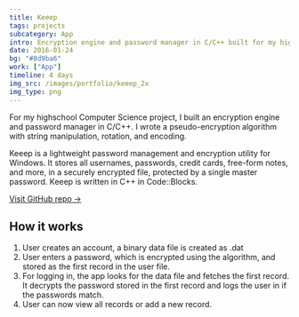 ```yaml
---
title: Keeep
tags: projects
subcategory: App
intro: Encryption engine and password manager in C/C++ built for my highschool Computer Science class.
date: 2016-01-24
bg: "#8d9ba6"
work: ["App"]
timeline: 4 days
img_src: /images/portfolio/keeep_2x
img_type: png
---
```


For my highschool Computer Science project, I built an encryption engine and password manager in C/C++. I wrote a pseudo-encryption algorithm with string manipulation, rotation, and encoding.

Keeep is a lightweight password management and encryption utility for Windows. It stores all usernames, passwords, credit cards, free-form notes, and more, in a securely encrypted file, protected by a single master password. Keeep is written in C++ in Code::Blocks.

[Visit GitHub repo &rarr;](https://github.com/AnandChowdhary/keeep)

## How it works

1. User creates an account, a binary data file is created as <username>.dat
2. User enters a password, which is encrypted using the algorithm, and stored as the first record in the user file.
3. For logging in, the app looks for the data file and fetches the first record. It decrypts the password stored in the first record and logs the user in if the passwords match.
4. User can now view all records or add a new record.

<div class="two-images">
	<div><img alt="" src="/images/projects/keeep/1.jpg"></div>
	<div><img alt="" src="/images/projects/keeep/2.jpg"></div>
</div>
<div class="two-images">
	<div><img alt="" src="/images/projects/keeep/3.jpg"></div>
	<div><img alt="" src="/images/projects/keeep/4.jpg"></div>
</div>
<div class="two-images">
	<div><img alt="" src="/images/projects/keeep/5.jpg"></div>
	<div><img alt="" src="/images/projects/keeep/6.jpg"></div>
</div>
<div class="two-images">
	<div><img alt="" src="/images/projects/keeep/7.jpg"></div>
</div>